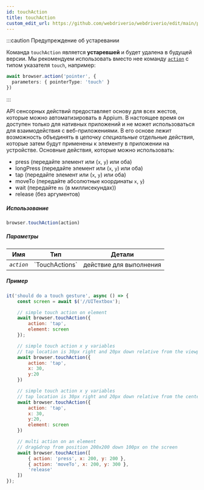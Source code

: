 ```yaml
---
id: touchAction
title: touchAction
custom_edit_url: https://github.com/webdriverio/webdriverio/edit/main/packages/webdriverio/src/commands/browser/touchAction.ts
---
```


:::caution Предупреждение об устаревании

Команда `touchAction` является __устаревшей__ и будет удалена в будущей версии.
Мы рекомендуем использовать вместо нее команду [`action`](/docs/api/browser/action) с
типом указателя `touch`, например:

```ts
await browser.action('pointer', {
  parameters: { pointerType: 'touch' }
})
```

:::

API сенсорных действий предоставляет основу для всех жестов, которые можно автоматизировать в Appium.
В настоящее время он доступен только для нативных приложений и не может использоваться для взаимодействия с веб-приложениями.
В его основе лежит возможность объединять в цепочку _специальные_ отдельные действия, которые затем будут
применены к элементу в приложении на устройстве. Основные действия, которые можно использовать:

- press (передайте элемент или (`x`, `y`) или оба)
- longPress (передайте элемент или (`x`, `y`) или оба)
- tap (передайте элемент или (`x`, `y`) или оба)
- moveTo (передайте абсолютные координаты `x`, `y`)
- wait (передайте `ms` (в миллисекундах))
- release (без аргументов)

##### Использование

```js
browser.touchAction(action)
```

##### Параметры

<table>
  <thead>
    <tr>
      <th>Имя</th><th>Тип</th><th>Детали</th>
    </tr>
  </thead>
  <tbody>
    <tr>
      <td><code><var>action</var></code></td>
      <td>`TouchActions`</td>
      <td>действие для выполнения</td>
    </tr>
  </tbody>
</table>

##### Пример

```js title="touchAction.js"
it('should do a touch gesture', async () => {
    const screen = await $('//UITextbox');

    // simple touch action on element
    await browser.touchAction({
        action: 'tap',
        element: screen
    });

    // simple touch action x y variables
    // tap location is 30px right and 20px down relative from the viewport
    await browser.touchAction({
        action: 'tap',
        x: 30,
        y:20
    })

    // simple touch action x y variables
    // tap location is 30px right and 20px down relative from the center of the element
    await browser.touchAction({
        action: 'tap',
        x: 30,
        y:20,
        element: screen
    })

    // multi action on an element
    // drag&drop from position 200x200 down 100px on the screen
    await browser.touchAction([
        { action: 'press', x: 200, y: 200 },
        { action: 'moveTo', x: 200, y: 300 },
        'release'
    ])
});
```